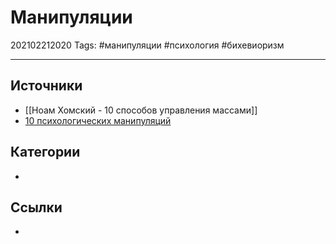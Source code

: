 # Манипуляции

202102212020
Tags: #манипуляции #психология #бихевиоризм
___

## Источники

- [[Ноам Хомский - 10 способов управления массами]]
- [10 психологических манипуляций](https://zen.yandex.ru/media/id/5cf76df783e84200af3de579/10-psihologicheskih-manipuliacii-5cf7882692015300af0be591)

## Категории

- 

## Ссылки

- 
